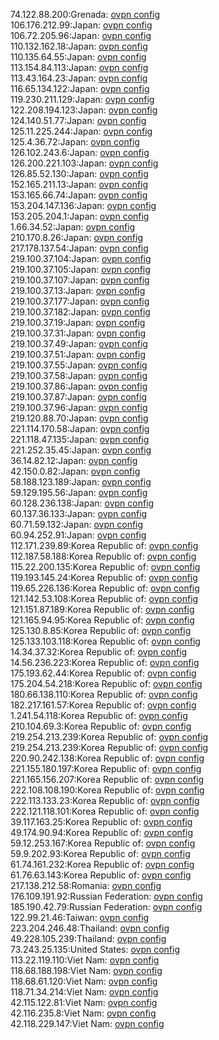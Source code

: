 74.122.88.200:Grenada: [ovpn config](vpn/74_122_88_200.ovpn)  
106.176.212.99:Japan: [ovpn config](vpn/106_176_212_99.ovpn)  
106.72.205.96:Japan: [ovpn config](vpn/106_72_205_96.ovpn)  
110.132.162.18:Japan: [ovpn config](vpn/110_132_162_18.ovpn)  
110.135.64.55:Japan: [ovpn config](vpn/110_135_64_55.ovpn)  
113.154.84.113:Japan: [ovpn config](vpn/113_154_84_113.ovpn)  
113.43.164.23:Japan: [ovpn config](vpn/113_43_164_23.ovpn)  
116.65.134.122:Japan: [ovpn config](vpn/116_65_134_122.ovpn)  
119.230.211.129:Japan: [ovpn config](vpn/119_230_211_129.ovpn)  
122.208.194.123:Japan: [ovpn config](vpn/122_208_194_123.ovpn)  
124.140.51.77:Japan: [ovpn config](vpn/124_140_51_77.ovpn)  
125.11.225.244:Japan: [ovpn config](vpn/125_11_225_244.ovpn)  
125.4.36.72:Japan: [ovpn config](vpn/125_4_36_72.ovpn)  
126.102.243.6:Japan: [ovpn config](vpn/126_102_243_6.ovpn)  
126.200.221.103:Japan: [ovpn config](vpn/126_200_221_103.ovpn)  
126.85.52.130:Japan: [ovpn config](vpn/126_85_52_130.ovpn)  
152.165.211.13:Japan: [ovpn config](vpn/152_165_211_13.ovpn)  
153.165.66.74:Japan: [ovpn config](vpn/153_165_66_74.ovpn)  
153.204.147.136:Japan: [ovpn config](vpn/153_204_147_136.ovpn)  
153.205.204.1:Japan: [ovpn config](vpn/153_205_204_1.ovpn)  
1.66.34.52:Japan: [ovpn config](vpn/1_66_34_52.ovpn)  
210.170.8.26:Japan: [ovpn config](vpn/210_170_8_26.ovpn)  
217.178.137.54:Japan: [ovpn config](vpn/217_178_137_54.ovpn)  
219.100.37.104:Japan: [ovpn config](vpn/219_100_37_104.ovpn)  
219.100.37.105:Japan: [ovpn config](vpn/219_100_37_105.ovpn)  
219.100.37.107:Japan: [ovpn config](vpn/219_100_37_107.ovpn)  
219.100.37.13:Japan: [ovpn config](vpn/219_100_37_13.ovpn)  
219.100.37.177:Japan: [ovpn config](vpn/219_100_37_177.ovpn)  
219.100.37.182:Japan: [ovpn config](vpn/219_100_37_182.ovpn)  
219.100.37.19:Japan: [ovpn config](vpn/219_100_37_19.ovpn)  
219.100.37.31:Japan: [ovpn config](vpn/219_100_37_31.ovpn)  
219.100.37.49:Japan: [ovpn config](vpn/219_100_37_49.ovpn)  
219.100.37.51:Japan: [ovpn config](vpn/219_100_37_51.ovpn)  
219.100.37.55:Japan: [ovpn config](vpn/219_100_37_55.ovpn)  
219.100.37.58:Japan: [ovpn config](vpn/219_100_37_58.ovpn)  
219.100.37.86:Japan: [ovpn config](vpn/219_100_37_86.ovpn)  
219.100.37.87:Japan: [ovpn config](vpn/219_100_37_87.ovpn)  
219.100.37.96:Japan: [ovpn config](vpn/219_100_37_96.ovpn)  
219.120.88.70:Japan: [ovpn config](vpn/219_120_88_70.ovpn)  
221.114.170.58:Japan: [ovpn config](vpn/221_114_170_58.ovpn)  
221.118.47.135:Japan: [ovpn config](vpn/221_118_47_135.ovpn)  
221.252.35.45:Japan: [ovpn config](vpn/221_252_35_45.ovpn)  
36.14.82.12:Japan: [ovpn config](vpn/36_14_82_12.ovpn)  
42.150.0.82:Japan: [ovpn config](vpn/42_150_0_82.ovpn)  
58.188.123.189:Japan: [ovpn config](vpn/58_188_123_189.ovpn)  
59.129.195.56:Japan: [ovpn config](vpn/59_129_195_56.ovpn)  
60.128.236.138:Japan: [ovpn config](vpn/60_128_236_138.ovpn)  
60.137.36.133:Japan: [ovpn config](vpn/60_137_36_133.ovpn)  
60.71.59.132:Japan: [ovpn config](vpn/60_71_59_132.ovpn)  
60.94.252.91:Japan: [ovpn config](vpn/60_94_252_91.ovpn)  
112.171.239.89:Korea Republic of: [ovpn config](vpn/112_171_239_89.ovpn)  
112.187.58.188:Korea Republic of: [ovpn config](vpn/112_187_58_188.ovpn)  
115.22.200.135:Korea Republic of: [ovpn config](vpn/115_22_200_135.ovpn)  
119.193.145.24:Korea Republic of: [ovpn config](vpn/119_193_145_24.ovpn)  
119.65.226.136:Korea Republic of: [ovpn config](vpn/119_65_226_136.ovpn)  
121.142.53.108:Korea Republic of: [ovpn config](vpn/121_142_53_108.ovpn)  
121.151.87.189:Korea Republic of: [ovpn config](vpn/121_151_87_189.ovpn)  
121.165.94.95:Korea Republic of: [ovpn config](vpn/121_165_94_95.ovpn)  
125.130.8.85:Korea Republic of: [ovpn config](vpn/125_130_8_85.ovpn)  
125.133.103.118:Korea Republic of: [ovpn config](vpn/125_133_103_118.ovpn)  
14.34.37.32:Korea Republic of: [ovpn config](vpn/14_34_37_32.ovpn)  
14.56.236.223:Korea Republic of: [ovpn config](vpn/14_56_236_223.ovpn)  
175.193.62.44:Korea Republic of: [ovpn config](vpn/175_193_62_44.ovpn)  
175.204.54.218:Korea Republic of: [ovpn config](vpn/175_204_54_218.ovpn)  
180.66.138.110:Korea Republic of: [ovpn config](vpn/180_66_138_110.ovpn)  
182.217.161.57:Korea Republic of: [ovpn config](vpn/182_217_161_57.ovpn)  
1.241.54.118:Korea Republic of: [ovpn config](vpn/1_241_54_118.ovpn)  
210.104.69.3:Korea Republic of: [ovpn config](vpn/210_104_69_3.ovpn)  
219.254.213.239:Korea Republic of: [ovpn config](vpn/219_254_213_239.ovpn)  
219.254.213.239:Korea Republic of: [ovpn config](vpn/219_254_213_239.ovpn)  
220.90.242.138:Korea Republic of: [ovpn config](vpn/220_90_242_138.ovpn)  
221.155.180.197:Korea Republic of: [ovpn config](vpn/221_155_180_197.ovpn)  
221.165.156.207:Korea Republic of: [ovpn config](vpn/221_165_156_207.ovpn)  
222.108.108.190:Korea Republic of: [ovpn config](vpn/222_108_108_190.ovpn)  
222.113.133.23:Korea Republic of: [ovpn config](vpn/222_113_133_23.ovpn)  
222.121.118.101:Korea Republic of: [ovpn config](vpn/222_121_118_101.ovpn)  
39.117.163.25:Korea Republic of: [ovpn config](vpn/39_117_163_25.ovpn)  
49.174.90.94:Korea Republic of: [ovpn config](vpn/49_174_90_94.ovpn)  
59.12.253.167:Korea Republic of: [ovpn config](vpn/59_12_253_167.ovpn)  
59.9.202.93:Korea Republic of: [ovpn config](vpn/59_9_202_93.ovpn)  
61.74.161.232:Korea Republic of: [ovpn config](vpn/61_74_161_232.ovpn)  
61.76.63.143:Korea Republic of: [ovpn config](vpn/61_76_63_143.ovpn)  
217.138.212.58:Romania: [ovpn config](vpn/217_138_212_58.ovpn)  
176.109.191.92:Russian Federation: [ovpn config](vpn/176_109_191_92.ovpn)  
185.190.42.79:Russian Federation: [ovpn config](vpn/185_190_42_79.ovpn)  
122.99.21.46:Taiwan: [ovpn config](vpn/122_99_21_46.ovpn)  
223.204.246.48:Thailand: [ovpn config](vpn/223_204_246_48.ovpn)  
49.228.105.239:Thailand: [ovpn config](vpn/49_228_105_239.ovpn)  
73.243.25.135:United States: [ovpn config](vpn/73_243_25_135.ovpn)  
113.22.119.110:Viet Nam: [ovpn config](vpn/113_22_119_110.ovpn)  
118.68.188.198:Viet Nam: [ovpn config](vpn/118_68_188_198.ovpn)  
118.68.61.120:Viet Nam: [ovpn config](vpn/118_68_61_120.ovpn)  
118.71.34.214:Viet Nam: [ovpn config](vpn/118_71_34_214.ovpn)  
42.115.122.81:Viet Nam: [ovpn config](vpn/42_115_122_81.ovpn)  
42.116.235.8:Viet Nam: [ovpn config](vpn/42_116_235_8.ovpn)  
42.118.229.147:Viet Nam: [ovpn config](vpn/42_118_229_147.ovpn)  
